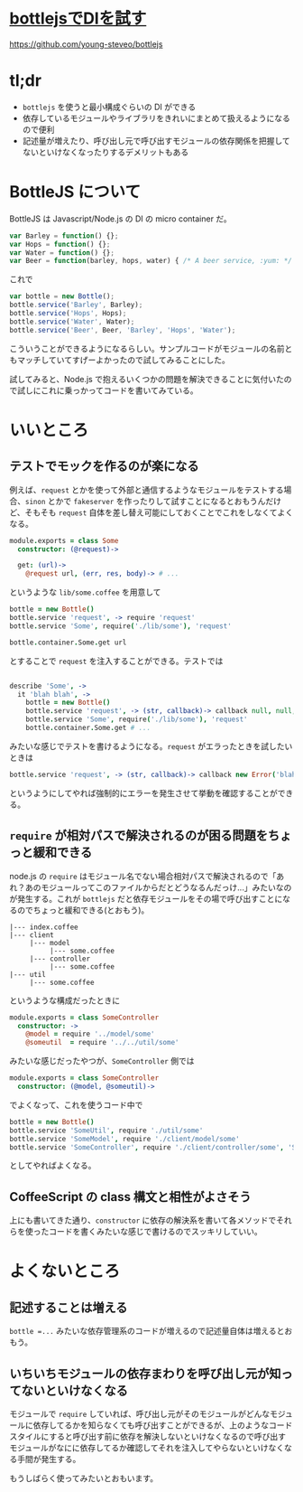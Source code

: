 # [bottlejsでDIを試す](/2014/10/08/dependency-injection-in-node-js.html)

https://github.com/young-steveo/bottlejs

# tl;dr

* `bottlejs` を使うと最小構成ぐらいの DI ができる
* 依存しているモジュールやライブラリをきれいにまとめて扱えるようになるので便利
* 記述量が増えたり、呼び出し元で呼び出すモジュールの依存関係を把握してないといけなくなったりするデメリットもある

# BottleJS について

BottleJS は Javascript/Node.js の DI の micro container だ。

```js
var Barley = function() {};
var Hops = function() {};
var Water = function() {};
var Beer = function(barley, hops, water) { /* A beer service, :yum: */ };
```

これで

```js
var bottle = new Bottle();
bottle.service('Barley', Barley);
bottle.service('Hops', Hops);
bottle.service('Water', Water);
bottle.service('Beer', Beer, 'Barley', 'Hops', 'Water');
```

こういうことができるようになるらしい。サンプルコードがモジュールの名前ともマッチしていてすげーよかったので試してみることにした。

試してみると、Node.js で抱えるいくつかの問題を解決できることに気付いたので試しにこれに乗っかってコードを書いてみている。

# いいところ

## テストでモックを作るのが楽になる

例えば、`request` とかを使って外部と通信するようなモジュールをテストする場合、`sinon` とかで `fakeserver` を作ったりして試すことになるとおもうんだけど、そもそも `request` 自体を差し替え可能にしておくことでこれをしなくてよくなる。

```coffee
module.exports = class Some
  constructor: (@request)->

  get: (url)->
    @request url, (err, res, body)-> # ...
```

というような `lib/some.coffee` を用意して

```coffee
bottle = new Bottle()
bottle.service 'request', -> require 'request'
bottle.service 'Some', require('./lib/some'), 'request'

bottle.container.Some.get url
```

とすることで `request` を注入することができる。テストでは

```coffee

describe 'Some', ->
  it 'blah blah', ->
    bottle = new Bottle()
    bottle.service 'request', -> (str, callback)-> callback null, null, 'fake response'
    bottle.service 'Some', require('./lib/some'), 'request'
    bottle.container.Some.get # ...
```

みたいな感じでテストを書けるようになる。`request` がエラったときを試したいときは

```coffee
bottle.service 'request', -> (str, callback)-> callback new Error('blah')
```

というようにしてやれば強制的にエラーを発生させて挙動を確認することができる。

## `require` が相対パスで解決されるのが困る問題をちょっと緩和できる

node.js の `require` はモジュール名でない場合相対パスで解決されるので「あれ？あのモジュールってこのファイルからだとどうなるんだっけ...」みたいなのが発生する。これが `bottlejs` だと依存モジュールをその場で呼び出すことになるのでちょっと緩和できる(とおもう)。

```
|--- index.coffee
|--- client
     |--- model
          |--- some.coffee
     |--- controller
          |--- some.coffee
|--- util
     |--- some.coffee
```

というような構成だったときに

```coffee
module.exports = class SomeController
  constructor: ->
    @model = require '../model/some'
    @someutil  = require '../../util/some'
```

みたいな感じだったやつが、`SomeController` 側では

```coffee
module.exports = class SomeController
  constructor: (@model, @someutil)->
```

でよくなって、これを使うコード中で

```coffee
bottle = new Bottle()
bottle.service 'SomeUtil', require './util/some'
bottle.service 'SomeModel', require './client/model/some'
bottle.service 'SomeController', require './client/controller/some', 'SomeModel', 'SomeUtil'
```

としてやればよくなる。

## CoffeeScript の class 構文と相性がよさそう

上にも書いてきた通り、`constructor` に依存の解決系を書いて各メソッドでそれらを使ったコードを書くみたいな感じで書けるのでスッキリしていい。

# よくないところ

## 記述することは増える

`bottle =...` みたいな依存管理系のコードが増えるので記述量自体は増えるとおもう。

## いちいちモジュールの依存まわりを呼び出し元が知ってないといけなくなる

モジュールで `require` していれば、呼び出し元がそのモジュールがどんなモジュールに依存してるかを知らなくても呼び出すことができるが、上のようなコードスタイルにすると呼び出す前に依存を解決しないといけなくなるので呼び出すモジュールがなにに依存してるか確認してそれを注入してやらないといけなくなる手間が発生する。

もうしばらく使ってみたいとおもいます。
